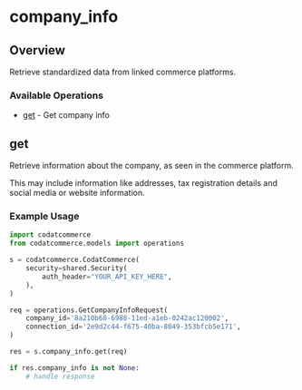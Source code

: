 # company_info

## Overview

Retrieve standardized data from linked commerce platforms.

### Available Operations

* [get](#get) - Get company info

## get

Retrieve information about the company, as seen in the commerce platform.

This may include information like addresses, tax registration details and social media or website information.

### Example Usage

```python
import codatcommerce
from codatcommerce.models import operations

s = codatcommerce.CodatCommerce(
    security=shared.Security(
        auth_header="YOUR_API_KEY_HERE",
    ),
)

req = operations.GetCompanyInfoRequest(
    company_id='8a210b68-6988-11ed-a1eb-0242ac120002',
    connection_id='2e9d2c44-f675-40ba-8049-353bfcb5e171',
)

res = s.company_info.get(req)

if res.company_info is not None:
    # handle response
```
